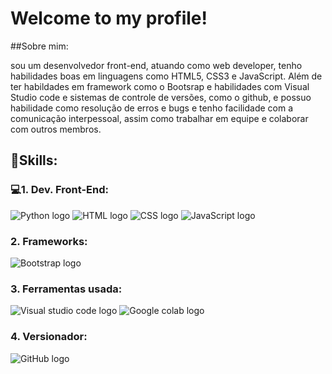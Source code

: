 # Welcome to my profile!

##Sobre mim:

sou um desenvolvedor front-end, atuando como web developer, tenho habilidades boas em linguagens como HTML5, CSS3 e JavaScript. Além de ter habildades em framework como o Bootsrap e habilidades com Visual Studio code e sistemas de controle de versões, como o github, e possuo habilidade como resolução de erros e bugs e tenho facilidade com a  comunicação interpessoal, assim como trabalhar em equipe e colaborar com outros membros.

## 🚀Skills:

### 💻1. Dev. Front-End:

![Python logo](https://img.shields.io/badge/Python-FFD43B?style=for-the-badge&logo=python&logoColor=blue)
![HTML logo](https://img.shields.io/badge/HTML5-E34F26?style=for-the-badge&logo=html5&logoColor=white)
![CSS logo](https://img.shields.io/badge/CSS3-1572B6?style=for-the-badge&logo=css3&logoColor=white)
![JavaScript logo](https://img.shields.io/badge/JavaScript-323330?style=for-the-badge&logo=javascript&logoColor=F7DF1E)

###  2. Frameworks:

![Bootstrap logo](https://img.shields.io/badge/Bootstrap-563D7C?style=for-the-badge&logo=bootstrap&logoColor=white)

###  3. Ferramentas usada:

![Visual studio code logo](https://img.shields.io/badge/Visual_Studio_Code-0078D4?style=for-the-badge&logo=visual%20studio%20code&logoColor=white)
![Google colab logo](https://img.shields.io/badge/Colab-F9AB00?style=for-the-badge&logo=googlecolab&color=525252)

###  4. Versionador:

![GitHub logo](https://img.shields.io/badge/GitHub-100000?style=for-the-badge&logo=github&logoColor=white)